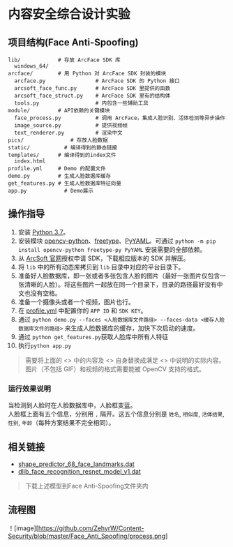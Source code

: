 # 内容安全综合设计实验

## 项目结构(Face Anti-Spoofing)

```text
lib/            # 存放 ArcFace SDK 库
  windows_64/
arcface/        # 用 Python 对 ArcFace SDK 封装的模块
  arcface.py                # ArcFace SDK 的 Python 接口
  arcsoft_face_func.py      # ArcFace SDK 里提供的函数
  arcsoft_face_struct.py    # ArcFace SDK 里有的结构体
  tools.py                  # 内包含一些辅助工具
module/         # API依赖的关键模块
  face_process.py           # 调用 ArcFace，集成人脸识别、活体检测等异步操作
  image_source.py           # 提供视频帧
  text_renderer.py          # 渲染中文
pics/		        # 存放人脸数据
static/		      # 编译得到的静态链接
templates/      # 编译得到的index文件
  index.html
profile.yml     # Demo 的配置文件
demo.py         # 生成人脸数据库缓存
get_features.py # 生成人脸数据库特征向量
app.py		      # Demo展示
```

## 操作指导

1. 安装 [Python 3.7](https://www.python.org/downloads)。
2. 安装模块 [opencv-python](https://pypi.org/project/opencv-python)、[freetype](https://pypi.org/project/freetype-py)、[PyYAML](https://pypi.org/project/PyYAML)。可通过 `python -m pip install opencv-python freetype-py PyYAML` 安装需要的全部依赖。
3. 从 [ArcSoft 官网](https://ai.arcsoft.com.cn/product/arcface.html)授权申请 SDK，下载相应版本的 SDK 并解压。
4. 将 `lib` 中的所有动态库拷贝到 `lib` 目录中对应的平台目录下。
5. 准备好人脸数据库，即一张或者多张包含人脸的图片（最好一张图片仅包含一张清晰的人脸）。将这些图片一起放在同一个目录下，目录的路径最好没有中文也没有空格。
6. 准备一个摄像头或者一个视频，图片也行。
7. 在 [profile.yml](profile.yml) 中配置你的 `APP ID` 和 `SDK KEY`。
8. 通过 `python demo.py --faces <人脸数据库文件路径> --faces-data <缓存人脸数据库文件的路径>` 来生成人脸数据库的缓存，加快下次启动的速度。 
9. 通过 `python get_features.py`获取人脸库中所有人特征
10. 执行`python app.py`

> 需要将上面的 <> 中的内容及 <> 自身替换成满足 <> 中说明的实际内容。 
> 图片（不包括 GIF）和视频的格式需要能被 OpenCV 支持的格式。

### 运行效果说明

当检测到人脸时在人脸数据库中，人脸框变蓝。  
人脸框上面有五个信息，分别用 `,` 隔开。这五个信息分别是 `姓名`, `相似度`, `活体结果`, `性别`, `年龄`（每种方案结果不完全相同）。

## 相关链接

- [shape_predictor_68_face_landmarks.dat](http://dlib.net/files/shape_predictor_68_face_landmarks.dat.bz2)
- [dlib_face_recognition_resnet_model_v1.dat](http://dlib.net/files/)

> 下载上述模型到Face Anti-Spoofing文件夹内

## 流程图
！[image][https://github.com/ZehyrW/Content-Security/blob/master/Face_Anti_Spoofing/process.png]
